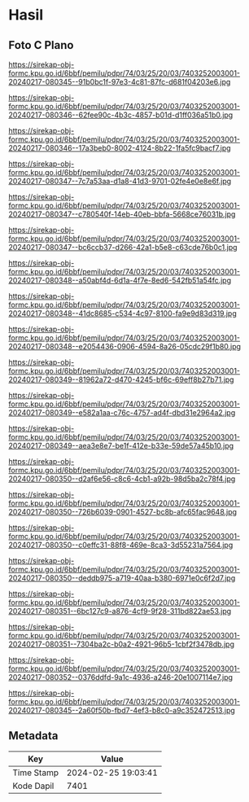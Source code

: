 # Hasil

## Foto C Plano

https://sirekap-obj-formc.kpu.go.id/6bbf/pemilu/pdpr/74/03/25/20/03/7403252003001-20240217-080345--91b0bc1f-97e3-4c81-87fc-d681f04203e6.jpg

https://sirekap-obj-formc.kpu.go.id/6bbf/pemilu/pdpr/74/03/25/20/03/7403252003001-20240217-080346--62fee90c-4b3c-4857-b01d-d1ff036a51b0.jpg

https://sirekap-obj-formc.kpu.go.id/6bbf/pemilu/pdpr/74/03/25/20/03/7403252003001-20240217-080346--17a3beb0-8002-4124-8b22-1fa5fc9bacf7.jpg

https://sirekap-obj-formc.kpu.go.id/6bbf/pemilu/pdpr/74/03/25/20/03/7403252003001-20240217-080347--7c7a53aa-d1a8-41d3-9701-02fe4e0e8e6f.jpg

https://sirekap-obj-formc.kpu.go.id/6bbf/pemilu/pdpr/74/03/25/20/03/7403252003001-20240217-080347--c780540f-14eb-40eb-bbfa-5668ce76031b.jpg

https://sirekap-obj-formc.kpu.go.id/6bbf/pemilu/pdpr/74/03/25/20/03/7403252003001-20240217-080347--bc6ccb37-d266-42a1-b5e8-c63cde76b0c1.jpg

https://sirekap-obj-formc.kpu.go.id/6bbf/pemilu/pdpr/74/03/25/20/03/7403252003001-20240217-080348--a50abf4d-6d1a-4f7e-8ed6-542fb51a54fc.jpg

https://sirekap-obj-formc.kpu.go.id/6bbf/pemilu/pdpr/74/03/25/20/03/7403252003001-20240217-080348--41dc8685-c534-4c97-8100-fa9e9d83d319.jpg

https://sirekap-obj-formc.kpu.go.id/6bbf/pemilu/pdpr/74/03/25/20/03/7403252003001-20240217-080348--e2054436-0906-4594-8a26-05cdc29f1b80.jpg

https://sirekap-obj-formc.kpu.go.id/6bbf/pemilu/pdpr/74/03/25/20/03/7403252003001-20240217-080349--81962a72-d470-4245-bf6c-69eff8b27b71.jpg

https://sirekap-obj-formc.kpu.go.id/6bbf/pemilu/pdpr/74/03/25/20/03/7403252003001-20240217-080349--e582a1aa-c76c-4757-ad4f-dbd31e2964a2.jpg

https://sirekap-obj-formc.kpu.go.id/6bbf/pemilu/pdpr/74/03/25/20/03/7403252003001-20240217-080349--aea3e8e7-be1f-412e-b33e-59de57a45b10.jpg

https://sirekap-obj-formc.kpu.go.id/6bbf/pemilu/pdpr/74/03/25/20/03/7403252003001-20240217-080350--d2af6e56-c8c6-4cb1-a92b-98d5ba2c78f4.jpg

https://sirekap-obj-formc.kpu.go.id/6bbf/pemilu/pdpr/74/03/25/20/03/7403252003001-20240217-080350--726b6039-0901-4527-bc8b-afc65fac9648.jpg

https://sirekap-obj-formc.kpu.go.id/6bbf/pemilu/pdpr/74/03/25/20/03/7403252003001-20240217-080350--c0effc31-88f8-469e-8ca3-3d55231a7564.jpg

https://sirekap-obj-formc.kpu.go.id/6bbf/pemilu/pdpr/74/03/25/20/03/7403252003001-20240217-080350--deddb975-a719-40aa-b380-6971e0c6f2d7.jpg

https://sirekap-obj-formc.kpu.go.id/6bbf/pemilu/pdpr/74/03/25/20/03/7403252003001-20240217-080351--6bc127c9-a876-4cf9-9f28-311bd822ae53.jpg

https://sirekap-obj-formc.kpu.go.id/6bbf/pemilu/pdpr/74/03/25/20/03/7403252003001-20240217-080351--7304ba2c-b0a2-4921-96b5-1cbf2f3478db.jpg

https://sirekap-obj-formc.kpu.go.id/6bbf/pemilu/pdpr/74/03/25/20/03/7403252003001-20240217-080352--0376ddfd-9a1c-4936-a246-20e1007114e7.jpg

https://sirekap-obj-formc.kpu.go.id/6bbf/pemilu/pdpr/74/03/25/20/03/7403252003001-20240217-080345--2a60f50b-fbd7-4ef3-b8c0-a9c352472513.jpg


## Metadata

| Key        | Value               |
| ---------- | ------------------- |
| Time Stamp | 2024-02-25 19:03:41 |
| Kode Dapil | 7401                |



